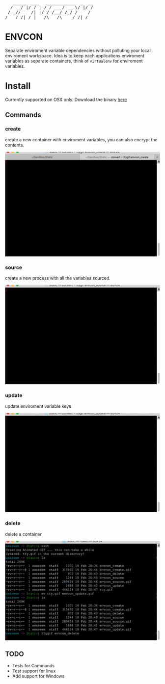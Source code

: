 <pre>
   _____  ___   ___________  _  __
  / __/ |/ / | / / ___/ __ \/ |/ /
 / _//    /| |/ / /__/ /_/ /    / 
/___/_/|_/ |___/\___/\____/_/|_/
</pre>

# ENVCON

Separate enviroment variable dependencies without polluting your local enviroment workspace.
Idea is to keep each applications enviroment variables as separate containers, think of `virtualenv` for enviroment variables.

# Install

Currently supported on OSX only. Download the binary [here](https://github.com/awaseem/envcon/releases)

## Commands

### create
create a new container with enviroment variables, you can also encrypt the contents.

![](./static/envcon_create.gif)

### source
create a new process with all the variables sourced.

![](./static/envcon_source.gif)

### update
update enviroment variable keys

![](./static/envcon_update.gif)

### delete 
delete a container

![](./static/envcon_delete.gif)

## TODO

- Tests for Commands
- Test support for linux
- Add support for Windows